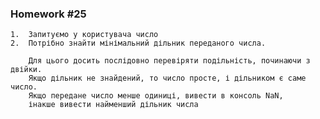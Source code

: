 ### Homework #25
    1.  Запитуємо у користувача число
    2.  Потрібно знайти мінімальний дільник переданого числа.
        
        Для цього досить послідовно перевіряти подільність, починаючи з двійки. 
        Якщо дільник не знайдений, то число просте, і дільником є саме число.
        Якщо передане число менше одиниці, вивести в консоль NaN, 
        інакше вивести найменший дільник числа